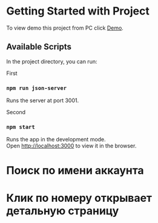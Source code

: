 # Getting Started with Project

To view demo this project from PC click [Demo](https://list-task-test-app.herokuapp.com/).

## Available Scripts

In the project directory, you can run:

First
### `npm run json-server`

Runs the server at port 3001.

Second
### `npm start`

Runs the app in the development mode.\
Open [http://localhost:3000](http://localhost:3000) to view it in the browser.

# Поиск по имени аккаунта
# Клик по номеру открывает детальную страницу